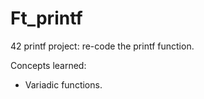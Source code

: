 # Ft_printf
42 printf project: re-code the printf function.

Concepts learned:
- Variadic functions.
